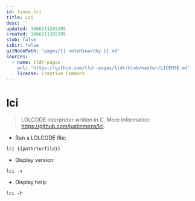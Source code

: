 ```yaml
---
id: linux.lci
title: Lci
desc: ''
updated: 1666211285285
created: 1666211285285
stub: false
isDir: false
gitNotePath: 'pages/{{ noteHiearchy }}.md'
sources:
  - name: tldr-pages
    url: 'https://github.com/tldr-pages/tldr/blob/master/LICENSE.md'
    license: Creative Commons
---
```

# lci

> LOLCODE interpreter written in C.
> More information: <https://github.com/justinmeza/lci>.

- Run a LOLCODE file:

`lci {{path/to/file}}`

- Display version:

`lci -v`

- Display help:

`lci -h`

